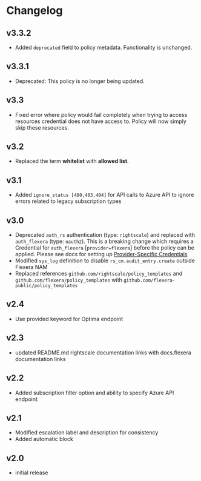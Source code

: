 # Changelog

## v3.3.2

- Added `deprecated` field to policy metadata. Functionality is unchanged.

## v3.3.1

- Deprecated: This policy is no longer being updated.

## v3.3

- Fixed error where policy would fail completely when trying to access resources credential does not have access to. Policy will now simply skip these resources.

## v3.2

- Replaced the term **whitelist** with **allowed list**.

## v3.1

- Added `ignore_status [400,403,404]` for API calls to Azure API to ignore errors related to legacy subscription types

## v3.0

- Deprecated `auth_rs` authentication (type: `rightscale`) and replaced with `auth_flexera` (type: `oauth2`).  This is a breaking change which requires a Credential for `auth_flexera` [`provider=flexera`] before the policy can be applied.  Please see docs for setting up [Provider-Specific Credentials](https://docs.flexera.com/flexera/EN/Automation/ProviderCredentials.htm)
- Modified `sys_log` definition to disable `rs_cm.audit_entry.create` outside Flexera NAM
- Replaced references `github.com/rightscale/policy_templates` and `github.com/flexera/policy_templates` with `github.com/flexera-public/policy_templates`

## v2.4

- Use provided keyword for Optima endpoint

## v2.3

- updated README.md rightscale documentation links with docs.flexera documentation links

## v2.2

- Added subscription filter option and ability to specify Azure API endpoint

## v2.1

- Modified escalation label and description for consistency
- Added automatic block

## v2.0

- initial release
